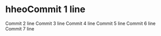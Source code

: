 # hheoCommit 1 line
Commit 2 line
Commit 3 line
Commit 4 line
Commit 5 line
Commit 6 line
Commit 7 line
